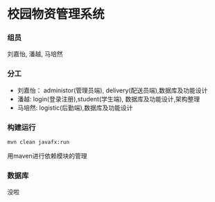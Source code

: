 校园物资管理系统
==


### 组员

刘嘉怡, 潘越, 马培然

### 分工
- 刘嘉怡： administor(管理员端), delivery(配送员端),数据库及功能设计
- 潘越: login(登录注册),student(学生端), 数据库及功能设计,架构整理
- 马培然: logistic(后勤端),数据库及功能设计


### 构建运行
    mvn clean javafx:run
用maven进行依赖模块的管理


### 数据库
没啦


